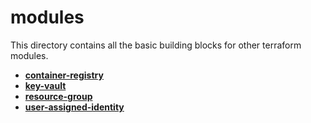 # modules

This directory contains all the basic building blocks for other terraform modules.

- [**container-registry**](container-registry)
- [**key-vault**](key-vault)
- [**resource-group**](resource-group)
- [**user-assigned-identity**](user-assigned-identity)

